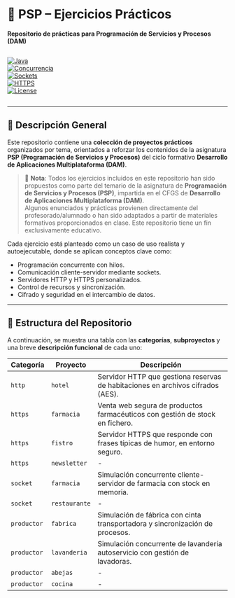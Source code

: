# 🧠 PSP – Ejercicios Prácticos  
**Repositorio de prácticas para Programación de Servicios y Procesos (DAM)**  

<div style="display: flex;">

[![Java](https://img.shields.io/badge/Java-17%2B-orange)](https://www.oracle.com/java/)  
[![Concurrencia](https://img.shields.io/badge/Multithreading-✔️-blue)]()  
[![Sockets](https://img.shields.io/badge/Sockets-TCP%2FUDP-lightgrey)]()  
[![HTTPS](https://img.shields.io/badge/HTTPS-SSL%2FTLS-green)]()  
[![License](https://img.shields.io/github/license/cpadlab/PSP-EjerciciosPracticos)](LICENSE)

</div>

---

## 🎯 Descripción General

Este repositorio contiene una **colección de proyectos prácticos** organizados por tema, orientados a reforzar los contenidos de la asignatura **PSP (Programación de Servicios y Procesos)** del ciclo formativo **Desarrollo de Aplicaciones Multiplataforma (DAM)**.

> 📌 **Nota**: Todos los ejercicios incluidos en este repositorio han sido propuestos como parte del temario de la asignatura de **Programación de Servicios y Procesos (PSP)**, impartida en el CFGS de **Desarrollo de Aplicaciones Multiplataforma (DAM)**.  
> Algunos enunciados y prácticas provienen directamente del profesorado/alumnado o han sido adaptados a partir de materiales formativos proporcionados en clase. Este repositorio tiene un fin exclusivamente educativo.

Cada ejercicio está planteado como un caso de uso realista y autoejecutable, donde se aplican conceptos clave como:

- Programación concurrente con hilos.
- Comunicación cliente-servidor mediante sockets.
- Servidores HTTP y HTTPS personalizados.
- Control de recursos y sincronización.
- Cifrado y seguridad en el intercambio de datos.

---

## 📁 Estructura del Repositorio

A continuación, se muestra una tabla con las **categorías**, **subproyectos** y una breve **descripción funcional** de cada uno:

| Categoría   | Proyecto       | Descripción                                                                 |
|-------------|----------------|-----------------------------------------------------------------------------|
| `http`      | `hotel`        | Servidor HTTP que gestiona reservas de habitaciones en archivos cifrados (AES). |
| `https`     | `farmacia`     | Venta web segura de productos farmacéuticos con gestión de stock en fichero. |
| `https`     | `fistro`       | Servidor HTTPS que responde con frases típicas de humor, en entorno seguro. |
| `https`     | `newsletter`   | - |
| `socket`    | `farmacia`     | Simulación concurrente cliente-servidor de farmacia con stock en memoria. |
| `socket`    | `restaurante`  | - |
| `productor` | `fabrica`      | Simulación de fábrica con cinta transportadora y sincronización de procesos. |
| `productor` | `lavanderia`   | Simulación concurrente de lavandería autoservicio con gestión de lavadoras. |
| `productor` | `abejas`       | - |
| `productor` | `cocina`       | - |

